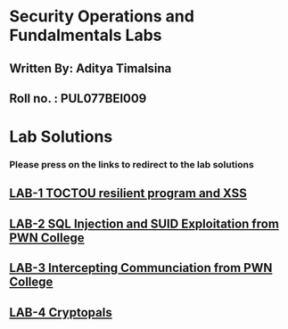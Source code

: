 # Security Operations and Fundalmentals Labs 

## Written By: Aditya Timalsina
## Roll no. : PUL077BEI009

# Lab Solutions 
### Please press on the links to redirect to the lab solutions 

## [LAB-1 TOCTOU resilient program and XSS](Labs/Lab1.md)
## [LAB-2 SQL Injection and SUID Exploitation from PWN College](Labs/Lab2.md)
## [LAB-3 Intercepting Communciation from PWN College](Labs/Lab3.md)
## [LAB-4 Cryptopals](Labs/Lab4.md)